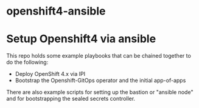 # openshift4-ansible
Setup Openshift4 via ansible
=======
This repo holds some example playbooks that can be chained together to do the following:

- Deploy OpenShift 4.x via IPI
- Bootstrap the Openshift-GitOps operator and the initial app-of-apps 

There are also example scripts for setting up the bastion or "ansible node" and for bootstrapping the sealed secrets controller.

